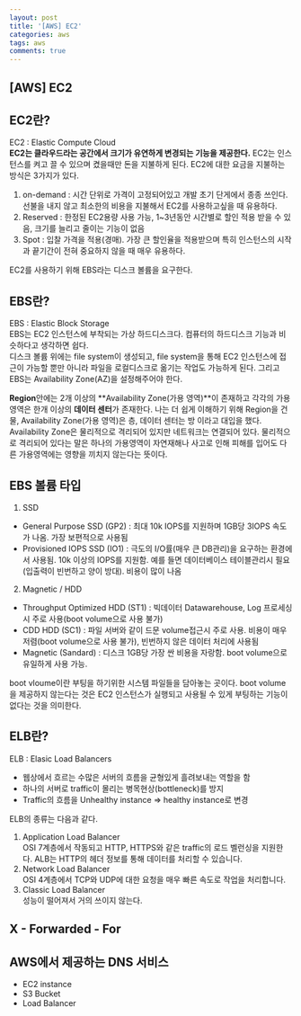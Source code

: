 ```yaml
---
layout: post
title: '[AWS] EC2'
categories: aws
tags: aws
comments: true
---
```

## [AWS] EC2
## EC2란?
EC2 : Elastic Compute Cloud  
**EC2는 클라우드라는 공간에서 크기가 유연하게 변경되는 기능을 제공한다.** 
EC2는 인스턴스를 켜고 끌 수 있으며 켰을때만 돈을 지불하게 된다. EC2에 대한 요금을 지불하는 방식은 3가지가 있다.  
  
1. on-demand : 시간 단위로 가격이 고정되어있고 개발 초기 단게에서 종종 쓰인다. 선불을 내지 않고 최소한의 비용을 지불해서 EC2를 사용하고싶을 때 유용하다.  
2. Reserved : 한정된 EC2용량 사용 가능, 1~3년동안 시간별로 할인 적용 받을 수 있음, 크기를 늘리고 줄이는 기능이 없음  
3. Spot : 입찰 가격을 적용(경매). 가장 큰 할인율을 적용받으며 특히 인스턴스의 시작과 끝기간이 전혀 중요하지 않을 때 매우 유용하다.  
  
EC2를 사용하기 위해 EBS라는 디스크 볼륨을 요구한다. 

## EBS란? 
EBS : Elastic Block Storage  
EBS는 EC2 인스턴스에 부착되는 가상 하드디스크다. 컴퓨터의 하드디스크 기능과 비슷하다고 생각하면 쉽다.  
디스크 볼륨 위에는 file system이 생성되고, file system을 통해 EC2 인스턴스에 접근이 가능할 뿐만 아니라 파일을 로컬디스크로 옮기는 작업도 가능하게 된다. 그리고 EBS는 Availability Zone(AZ)을 설정해주어야 한다.  
  
**Region**안에는 2개 이상의 **Availability Zone(가용 영역)**이 존재하고 각각의 가용 영역은 한개 이상의 **데이터 센터**가 존재한다. 나는 더 쉽게 이해하기 위해 Region을 건물, Availability Zone(가용 영역)은 층, 데이터 센터는 방 이라고 대입을 했다. Availability Zone은 물리적으로 격리되어 있지만 네트워크는 연결되어 있다. 물리적으로 격리되어 있다는 말은 하나의 가용영역이 자연재해나 사고로 인해 피해를 입어도 다른 가용영역에는 영향을 끼치지 않는다는 뜻이다.  
  
## EBS 볼륨 타입
1. SSD
- General Purpose SSD (GP2) : 최대 10k IOPS를 지원하며 1GB당 3IOPS 속도가 나옴. 가장 보편적으로 사용됨  
- Provisioned IOPS SSD (IO1) : 극도의 I/O률(매우 큰 DB관리)을 요구하는 환경에서 사용됨. 10k 이상의 IOPS를 지원함. 예를 들면 데이터베이스 테이블관리시 필요(입출력이 빈번하고 양이 방대). 비용이 많이 나옴  
  
2. Magnetic / HDD
- Throughput Optimized HDD (ST1) : 빅데이터 Datawarehouse, Log 프로세싱시 주로 사용(boot volume으로 사용 불가)  
- CDD HDD (SC1) : 파일 서버와 같이 드문 volume접근시 주로 사용. 비용이 매우 저렴(boot volume으로 사용 불가), 빈번하지 않은 데이터 처리에 사용됨  
- Magnetic (Sandard) : 디스크 1GB당 가장 싼 비용을 자랑함. boot volume으로 유일하게 사용 가능.  
  
boot vloume이란 부팅을 하기위한 시스템 파일들을 담아놓는 곳이다. boot volume을 제공하지 않는다는 것은 EC2 인스턴스가 실행되고 사용될 수 있게 부팅하는 기능이 없다는 것을 의미한다.  
  
## ELB란?
ELB : Elasic Load Balancers  
- 웹상에서 흐르는 수많은 서버의 흐름을 균형있게 흘려보내는 역할을 함  
- 하나의 서버로 traffic이 몰리는 병목현상(bottleneck)를 방지  
- Traffic의 흐름을 Unhealthy instance => healthy instance로 변경  
  
ELB의 종류는 다음과 같다.
1. Application Load Balancer   
    OSI 7계층에서 작동되고 HTTP, HTTPS와 같은 traffic의 로드 벨런싱을 지원한다. ALB는 HTTP의 헤더 정보를 통해 데이터를 처리할 수 있습니다.  
2. Network Load Balancer  
    OSI 4계층에서 TCP와 UDP에 대한 요청을 매우 빠른 속도로 작업을 처리합니다.   
3. Classic Load Balancer  
    성능이 떨어져서 거의 쓰이지 않는다.  
  
## X - Forwarded - For


## AWS에서 제공하는 DNS 서비스 

- EC2 instance
- S3 Bucket
- Load Balancer


